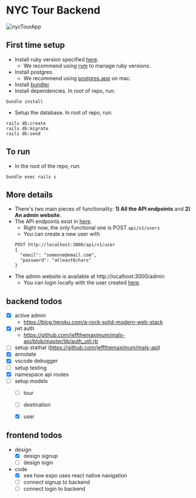 # NYC Tour Backend

![nycTourApp](https://nyc-tour-app.s3.us-east-2.amazonaws.com/pigeon.gif)

## First time setup
- Install ruby version specified [here](https://github.com/jeffthemaximum/nyc_tour_backend/blob/master/.ruby-version).
  - We recommend using [rvm](https://rvm.io/) to manage ruby versions.
- Install postgres.
  - We recommend using [postgres.app](https://postgresapp.com/) on mac.
- Install [bundler](https://bundler.io/).
- Install dependencies. In root of repo, run:
```
bundle install
```
- Setup the database. In root of repo, run:
```
rails db:create
rails db:migrate
rails db:seed
```

## To run
- In the root of the repo, run:
```
bundle exec rails s
```

## More details
- There's two main pieces of functionality: **1) All the API endpoints** and **2) An admin website**.
- The API endpoints exist in [here](https://github.com/jeffthemaximum/nyc_tour_backend/tree/master/app/controllers/api/v1).
  - Right now, the only functional one is POST `api/v1/users`
  - You can create a new user with
  ```
  POST http://localhost:3000/api/v1/user
  {
    "email": "someone@email.com",
    "password": "atleast6chars"
  }
  ```
- The admin website is available at http://localhost:3000/admin
  - You can login locally with the user created [here](https://github.com/jeffthemaximum/nyc_tour_backend/blob/master/db/seeds.rb).

## backend todos
- [X] active admin
  - https://blog.heroku.com/a-rock-solid-modern-web-stack
- [X] jwt auth
  - https://github.com/jeffthemaximum/mals-api/blob/master/lib/auth_util.rb
- [ ] setup stathat (https://github.com/jeffthemaximum/mals-api)
- [X] annotate
- [X] vscode debugger
- [ ] setup testing
- [X] namespace api routes
- [ ] setup models
  - [ ] tour
  - [ ] destination
  - [X] user


## frontend todos
- design
  - [X] design signup
  - [ ] design login
- code
  - [X] see how expo uses react native navigation
  - [ ] connect signup to backend
  - [ ] connect login to backend
